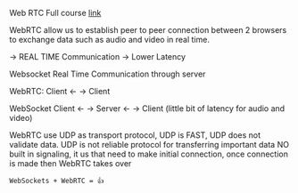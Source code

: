 Web RTC Full course [link](https://www.youtube.com/watch?v=QsH8FL0952k)

WebRTC allow us to establish peer to peer connection between 2 browsers to exchange data such as audio and video in real time.

-> REAL TIME Communication
-> Lower Latency

Websocket Real Time Communication through server

WebRTC: Client <- -> Client

WebSocket Client <- -> Server <- -> Client (little bit of latency for audio and video)

WebRTC use UDP as transport protocol, UDP is FAST, UDP does not validate data.
UDP is not reliable protocol for transferring important data
NO built in signaling, it us that need to make initial connection, once connection is made then
WebRTC takes over

    WebSockets + WebRTC = 👍
